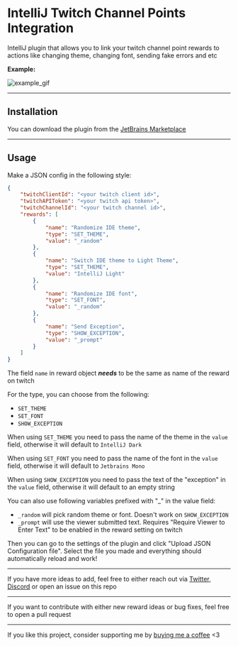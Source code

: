 # IntelliJ Twitch Channel Points Integration

IntelliJ plugin that allows you to link your twitch channel point rewards to actions like changing theme, changing font, sending fake errors and etc 

**Example:**

![example_gif](https://github.com/LukynkaCZE/IntelliJTwitchChannelPoints/assets/48604271/4e70f680-1dc4-4766-9cb3-883a86efd780)

---

## Installation

You can download the plugin from the [JetBrains Marketplace](https://plugins.jetbrains.com/plugin/24641-twitch-channel-point-rewards-integrations)

---

## Usage

Make a JSON config in the following style:

```json
{
    "twitchClientId": "<your twitch client id>",
    "twitchAPIToken": "<your twitch api token>",
    "twitchChannelId": "<your twitch channel id>",
    "rewards": [
        {
            "name": "Randomize IDE theme",
            "type": "SET_THEME",
            "value": "_random"
        },
        {
            "name": "Switch IDE theme to Light Theme",
            "type": "SET_THEME",
            "value": "IntelliJ Light"
        },
        {
            "name": "Randomize IDE font",
            "type": "SET_FONT",
            "value": "_random"
        },
        {
            "name": "Send Exception",
            "type": "SHOW_EXCEPTION",
            "value": "_prompt"
        }
    ]
}
```

The field `name` in reward object _**__needs__**_ to be the same as name of the reward on twitch

For the type, you can choose from the following:
- `SET_THEME`
- `SET_FONT`
- `SHOW_EXCEPTION`

When using `SET_THEME` you need to pass the name of the theme in the `value` field, otherwise it will default to `IntelliJ Dark`

When using `SET_FONT` you need to pass the name of the font in the `value` field, otherwise it will default to `Jetbrains Mono`

When using `SHOW_EXCEPTION` you need to pass the text of the "exception" in the `value` field, otherwise it will default to an empty string

You can also use following variables prefixed with "_" in the value field:
- `_random` will pick random theme or font. Doesn't work on `SHOW_EXCEPTION`
- `_prompt` will use the viewer submitted text. Requires "Require Viewer to Enter Text" to be enabled in the reward setting on twitch

Then you can go to the settings of the plugin and click "Upload JSON Configuration file". Select the file you made and everything should automatically reload and work!

---

If you have more ideas to add, feel free to either reach out via [Twitter](https://twitter.com/LukynkaCze), [Discord](https://discord.gg/ptM8JSQZ) or open an issue on this repo

---

If you want to contribute with either new reward ideas or bug fixes, feel free to open a pull request

---

If you like this project, consider supporting me by [buying me a coffee](https://ko-fi.com/lukynkacze) <3